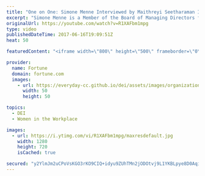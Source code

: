 ```yaml
---
title: "One on One: Simone Menne Interviewed by Maithreyi Seetharaman I Fortune"
excerpt: "Simone Menne is a Member of the Board of Managing Directors for Boehringer Ingelheim   FORTUNE is a global leader in business journalism with a worldwide circulation of more than 1 million and a readership of nearly 5 million, with major franchises including the FORTUNE 500 and the FORTUNE 100 Best Companies"
originalUrl: https://youtube.com/watch?v=R1XAFbm1mpg
type: video
publishedDateTime: 2017-06-16T19:09:51Z
heat: 50

featuredContent: "<iframe width=\"800\" height=\"500\" frameborder=\"0\" src=\"https://www.youtube.com/embed/R1XAFbm1mpg\" allow=\"accelerometer; autoplay; encrypted-media; gyroscope; picture-in-picture\" allowfullscreen></iframe>"

provider:
  name: Fortune
  domain: fortune.com
  images:
    - url: https://everyday-cc.github.io/dei/assets/images/organizations/fortune.com-50x50.jpg
      width: 50
      height: 50

topics:
  - DEI
  - Women in the Workplace

images:
  - url: https://i.ytimg.com/vi/R1XAFbm1mpg/maxresdefault.jpg
    width: 1280
    height: 720
    isCached: true

secured: "y2YlmJm2uCPoVsKGO3rKO9CIQ+idyu9ZUhTMn2jODOtvj9L1YKBLpye8D0AqiWbUvQ8U6qwJ4tvULLhOsGQU8WxN+gcKxHTmkb8NDaWNfMl2wCAkR/64R/xgCyPx/hayC8uuaq05s+LYuHmspdBzY47a1snlHKieq+yb5r/qBRKxbdJXaYxKwMmQO2ljolMndzlVJTnN2aH7oe76wjp/FoCGWIawwluYJJR9SZ6IqEYHGxCDj+p95jxeoTs7/pdfpx8wZqnmH5hHmGUmuHUgXBphWa0HvpYRfwvyFEx2QUErVsNySTfYEcZuVENyKHrUw8k0piqr4i0Aua3rV2HP2KEz/f+GrxBvtdiF8Ej4yphkN6azzY7wMd8GK6ICPwu80faSqXZYWz5QSBOLZy44Ig==;jPvY8dWuA/797Igm8W2N3A=="
---
```


